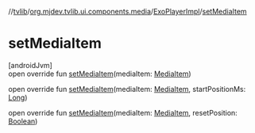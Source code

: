 //[tvlib](../../../index.md)/[org.mjdev.tvlib.ui.components.media](../index.md)/[ExoPlayerImpl](index.md)/[setMediaItem](set-media-item.md)

# setMediaItem

[androidJvm]\
open override fun [setMediaItem](set-media-item.md)(mediaItem: [MediaItem](https://developer.android.com/reference/kotlin/androidx/media3/common/MediaItem.html))

open override fun [setMediaItem](set-media-item.md)(mediaItem: [MediaItem](https://developer.android.com/reference/kotlin/androidx/media3/common/MediaItem.html), startPositionMs: [Long](https://kotlinlang.org/api/latest/jvm/stdlib/kotlin/-long/index.html))

open override fun [setMediaItem](set-media-item.md)(mediaItem: [MediaItem](https://developer.android.com/reference/kotlin/androidx/media3/common/MediaItem.html), resetPosition: [Boolean](https://kotlinlang.org/api/latest/jvm/stdlib/kotlin/-boolean/index.html))
